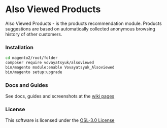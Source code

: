 # Also Viewed Products

Also Viewed Products - is the products recommendation module. Products
suggestions are based on automatically collected anonymous browsing history of
other customers.

### Installation

```bash
cd magento2/root/folder
composer require vovayatsyuk/alsoviewed
bin/magento module:enable Vovayatsyuk_Alsoviewed
bin/magento setup:upgrade
```

### Docs and Guides

See docs, guides and screenshots at the [wiki pages][wiki]

### License

This software is licensed under the [OSL-3.0 License][license]

[wiki]: https://github.com/vovayatsyuk/magento2-alsoviewed/wiki
[license]: https://opensource.org/licenses/osl-3.0.php
